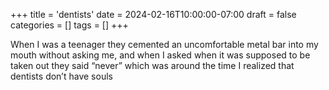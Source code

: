 +++
title = 'dentists'
date = 2024-02-16T10:00:00-07:00
draft = false
categories = []
tags = []
+++

When I was a teenager they cemented an uncomfortable metal bar into my mouth without asking me, and when I asked when it was supposed to be taken out they said “never” which was around the time I realized that dentists don’t have souls
